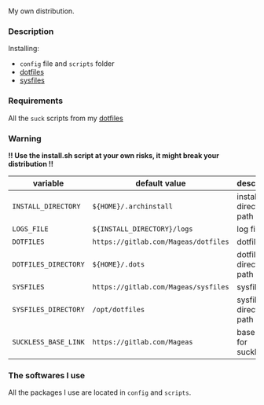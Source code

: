 # 

My own distribution.

### **Description**

Installing:
- `config` file and `scripts` folder 
- [dotfiles](https://gitlab.com/Mageas/dotfiles)
- [sysfiles](https://gitlab.com/Mageas/sysfiles)

### **Requirements**

All the `suck` scripts from my [dotfiles](https://gitlab.com/Mageas/dotfiles)

### **Warning**

**!! Use the install.sh script at your own risks, it might break your distribution !!**

| variable                  | default value                        | description                  |
| ------------------------- | ------------------------------------ | ---------------------------- |
| `INSTALL_DIRECTORY`       | `${HOME}/.archinstall`               | install directory path       |
| `LOGS_FILE`               | `${INSTALL_DIRECTORY}/logs`          | log file path                |
| `DOTFILES`                | `https://gitlab.com/Mageas/dotfiles` | dotfiles link                |
| `DOTFILES_DIRECTORY`      | `${HOME}/.dots`                      | dotfiles directory path      |
| `SYSFILES`                | `https://gitlab.com/Mageas/sysfiles` | sysfiles link                |
| `SYSFILES_DIRECTORY`      | `/opt/dotfiles`                      | sysfiles directory path      |
| `SUCKLESS_BASE_LINK`      | `https://gitlab.com/Mageas`          | base link for suckless       |

### **The softwares I use**

All the packages I use are located in `config` and `scripts`.
